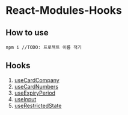 # React-Modules-Hooks

## How to use

```
npm i //TODO: 프로젝트 이름 적기
```

## Hooks

1. [useCardCompany]()
2. [useCardNumbers]()
3. [useExpiryPeriod]()
4. [useInput]()
5. [useRestrictedState]()
